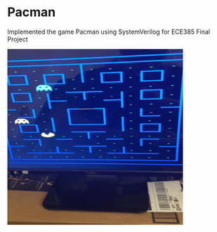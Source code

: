 # Pacman
Implemented the game Pacman using SystemVerilog for ECE385 Final Project

<img src="demo/demo.PNG" width="400" height="400">
